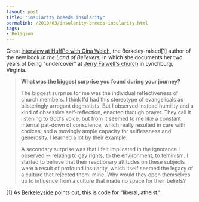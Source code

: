 ```yaml
---
layout: post
title: "insularity breeds insularity"
permalink: /2010/03/insularity-breeds-insularity.html
tags:
- Religion
---
```


Great [interview at HuffPo with Gina Welch](http://www.huffingtonpost.com/benyamin-cohen/6-questions-for-an-atheis_b_489144.html), the Berkeley-raised\[1\] author of the new book _In the Land of Believers_, in which she documents her two years of being "undercover" at [Jerry Falwell's church](http://home.trbc.org/) in Lynchburg, Virginia.

> **What was the biggest surprise you found during your journey?**
> 
> The biggest surprise for me was the individual reflectiveness of church members. I think I'd had this stereotype of evangelicals as blisteringly arrogant dogmatists. But I observed instead humility and a kind of obsessive self-reflection, enacted through prayer. They call it listening to God's voice, but from it seemed to me like a constant internal pat-down of conscience, which really resulted in care with choices, and a movingly ample capacity for selflessness and generosity. I learned a lot by their example.
> 
> A secondary surprise was that I felt implicated in the ignorance I observed -- relating to gay rights, to the environment, to feminism. I started to believe that their reactionary attitudes on these subjects were a result of profound insularity, which itself seemed the legacy of a culture that rejected them: mine. Why would they open themselves up to influence from a culture that made no space for their beliefs?

\[1\] As [Berkeleyside](http://www.berkeleyside.com/2010/03/16/from-the-land-of-nonbelievers/) points out, this is code for "liberal, atheist."